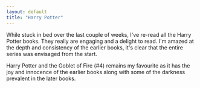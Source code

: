 ```yaml
---
layout: default
title: "Harry Potter"
---
```


While stuck in bed over the last couple of weeks, I've re-read all the Harry
Potter books. They really are engaging and a delight to read. I'm amazed at the
depth and consistency of the earlier books, it's clear that the entire series
was envisaged from the start.

Harry Potter and the Goblet of Fire
(#4) remains my favourite as it has the joy and innocence of the earlier books
along with some of the darkness prevalent in the later books.
